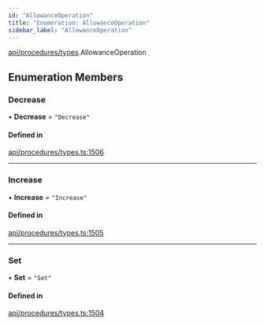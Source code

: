 ```yaml
---
id: "AllowanceOperation"
title: "Enumeration: AllowanceOperation"
sidebar_label: "AllowanceOperation"
---
```


[api/procedures/types](../../../../../modules/API/Procedures/Types/Types.md).AllowanceOperation

## Enumeration Members

### Decrease

• **Decrease** = ``"Decrease"``

#### Defined in

[api/procedures/types.ts:1506](https://github.com/PolymeshAssociation/polymesh-sdk/blob/0dbd0ebd0/src/api/procedures/types.ts#L1506)

___

### Increase

• **Increase** = ``"Increase"``

#### Defined in

[api/procedures/types.ts:1505](https://github.com/PolymeshAssociation/polymesh-sdk/blob/0dbd0ebd0/src/api/procedures/types.ts#L1505)

___

### Set

• **Set** = ``"Set"``

#### Defined in

[api/procedures/types.ts:1504](https://github.com/PolymeshAssociation/polymesh-sdk/blob/0dbd0ebd0/src/api/procedures/types.ts#L1504)
